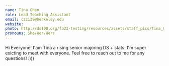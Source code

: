 ```yaml
---
name: Tina Chen
role: Lead Teaching Assistant
email: czz129@berkeley.edu
website: 
photo: http://ds100.org/fa23-testing/resources/assets/staff_pics/Tina_Chen.jpg
pronouns: She/Her/Hers
---
```

Hi Everyone! I'am Tina a rising senior majoring DS + stats. I'm super exicting to meet with everyone. Feel free to reach out to me for any questions! :)))
